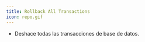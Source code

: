 ```yaml
---
title: Rollback All Transactions 
icon: repo.gif
---
```

* Deshace todas las transacciones de base de datos.